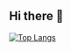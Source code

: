 ## Hi there 👋


[![Top Langs](https://github-readme-stats.vercel.app/api/top-langs/?username=thibaultyvd)](https://github.com/anuraghazra/github-readme-stats)
